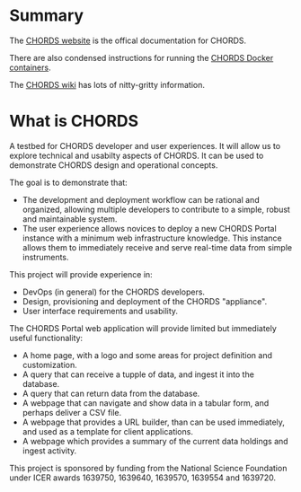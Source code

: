 # Summary

The [CHORDS website](http://chordsrt.com) is the offical documentation for CHORDS.

There are also condensed instructions for running the
[CHORDS Docker containers](https://github.com/earthcubeprojects-chords/chords/wiki/Running-CHORDS).

The [CHORDS wiki](https://github.com/earthcubeprojects-chords/chords/wiki) has lots of nitty-gritty information.

# What is CHORDS
A testbed for CHORDS developer and user experiences. It will allow us
to explore technical and usabilty aspects of CHORDS. It can be used
to demonstrate CHORDS design and operational concepts.

The goal is to demonstrate that:
* The development and deployment workflow can be rational and organized,
  allowing multiple developers to contribute to a simple, robust and maintainable system.
* The user experience allows novices to deploy a new CHORDS Portal instance with a minimum
  web infrastructure knowledge. This instance allows them to immediately receive and serve real-time
  data from simple instruments.

This project will provide experience in:
* DevOps (in general) for the CHORDS developers.
* Design, provisioning and deployment of the CHORDS "appliance".
* User interface requirements and usability.

The CHORDS Portal web application will provide limited but immediately useful
functionality:
* A home page, with a logo and some areas for project definition
  and customization.
* A query that can receive a tupple of data, and ingest it into the database.
* A query that can return data from the database.
* A webpage that can navigate and show data in a tabular form, and perhaps
  deliver a CSV file.
* A webpage that provides a URL builder, than can be used immediately, and used
  as a template for client applications.
* A webpage which provides a summary of the current data holdings and
  ingest activity.

This project is sponsored by funding from the National Science Foundation under ICER awards 1639750, 1639640, 1639570, 1639554 and 1639720.
